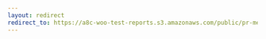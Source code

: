 ```yaml
---
layout: redirect
redirect_to: https://a8c-woo-test-reports.s3.amazonaws.com/public/pr-merge/41639/api/index.html
---
```

